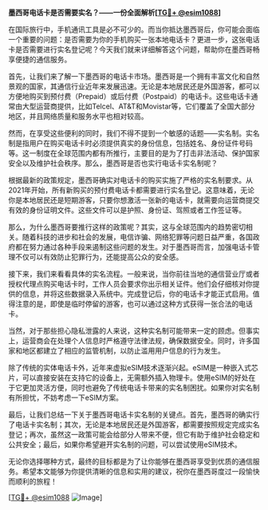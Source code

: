 **墨西哥电话卡是否需要实名？——一份全面解析[[TG💪+ @esim1088](https://t.me/s/esim1088)]**

在国际旅行中，手机通讯工具是必不可少的。而当你抵达墨西哥后，你可能会面临一个重要的问题：是否需要为你的手机购买一张本地电话卡？更进一步，这张电话卡是否需要进行实名登记呢？今天我们就来详细解答这个问题，帮助你在墨西哥畅享便捷的通信服务。

首先，让我们来了解一下墨西哥的电话卡市场。墨西哥是一个拥有丰富文化和自然景观的国家，其通信行业近年来发展迅速。无论是本地居民还是外国游客，都可以方便地购买到预付费（Prepaid）或后付费（Postpaid）的电话卡。这些电话卡通常由大型运营商提供，比如Telcel、AT&T和Movistar等，它们覆盖了全国大部分地区，并且网络质量和服务水平也相对较高。

然而，在享受这些便利的同时，我们不得不提到一个敏感的话题——实名制。实名制是指用户在购买电话卡时必须提供真实的身份信息，包括姓名、身份证件号码等。这一制度在全球范围内都有所推行，主要目的是为了打击非法活动、保护国家安全以及维护社会秩序。那么，墨西哥是否也实行电话卡实名制呢？

根据最新的政策规定，墨西哥确实对电话卡的购买实施了严格的实名制要求。从2021年开始，所有新购买的预付费电话卡都需要进行实名登记。这意味着，无论你是本地居民还是短期游客，只要你想激活一张新的电话卡，就需要向运营商提交有效的身份证明文件。这些文件可以是护照、身份证、驾照或者工作签证等。

那么，为什么墨西哥要推行这样的政策呢？其实，这与全球范围内的趋势密切相关。随着科技的进步和社会的发展，电信诈骗、网络犯罪等问题日益严重，各国政府都在努力通过各种手段来遏制这些问题的发生。对于墨西哥而言，加强电话卡管理不仅可以有效防止犯罪行为，还能提高公众的安全感。

接下来，我们来看看具体的实名流程。一般来说，当你前往当地的通信营业厅或者授权代理点购买电话卡时，工作人员会要求你出示相关证件。他们会仔细核对你提供的信息，并将这些数据录入系统中。完成登记后，你的电话卡才能正式启用。值得注意的是，即使是临时停留的游客，也可以通过这种方式获得一张合法的电话卡。

当然，对于那些担心隐私泄露的人来说，这种实名制可能带来一定的顾虑。但事实上，运营商会在处理个人信息时严格遵守法律法规，确保数据安全。同时，许多国家和地区都建立了相应的监管机制，以防止滥用用户信息的行为发生。

除了传统的实体电话卡外，近年来虚拟eSIM技术逐渐兴起。eSIM是一种嵌入式芯片，可以直接安装在支持它的设备上，无需额外插入物理卡。使用eSIM的好处在于它更加灵活方便，同时也避免了传统电话卡带来的实名制困扰。如果你对实名制有所担忧，不妨考虑一下eSIM方案。

最后，让我们总结一下关于墨西哥电话卡实名制的关键点。首先，墨西哥的确实行了电话卡实名制；其次，无论是本地居民还是外国游客，都需要按照规定完成实名登记；再次，虽然这一政策可能会给部分人带来不便，但它有助于维护社会稳定和公共安全；最后，如果你希望避开实名制的问题，可以尝试使用eSIM技术。

无论你选择哪种方式，最终的目标都是为了让你能够在墨西哥享受到优质的通信服务。希望本文能够为你提供清晰的信息和实用的建议，祝你在墨西哥度过一段愉快而顺利的旅程！

[[TG💪+ @esim1088](https://t.me/s/esim1088) ![Image](https://i.postimg.cc/4NQfJmqS/Snipaste-2025-05-13-00-14-12.png)]
